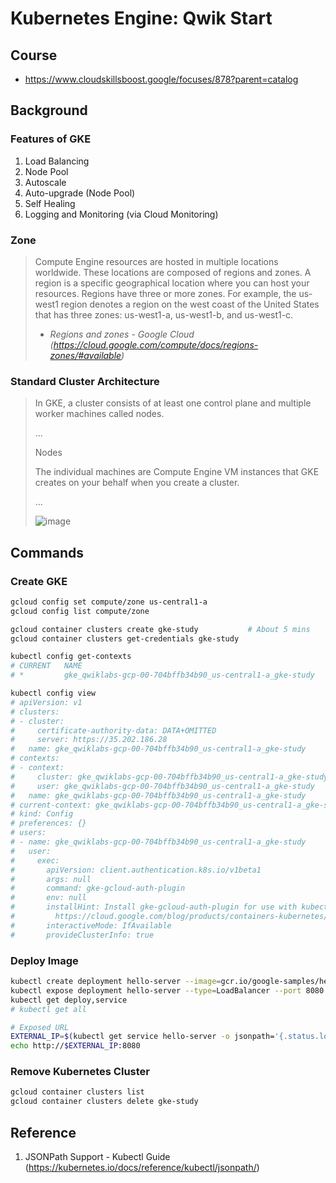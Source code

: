 # Kubernetes Engine: Qwik Start

## Course
* https://www.cloudskillsboost.google/focuses/878?parent=catalog

## Background

### Features of GKE

1. Load Balancing
2. Node Pool
3. Autoscale
4. Auto-upgrade (Node Pool)
5. Self Healing
6. Logging and Monitoring (via Cloud Monitoring)

### Zone
> Compute Engine resources are hosted in multiple locations worldwide. These locations are composed of regions and zones. A region is a specific geographical location where you can host your resources. Regions have three or more zones. For example, the us-west1 region denotes a region on the west coast of the United States that has three zones: us-west1-a, us-west1-b, and us-west1-c.
>
> - _Regions and zones - Google Cloud (https://cloud.google.com/compute/docs/regions-zones/#available)_

### Standard Cluster Architecture
> In GKE, a cluster consists of at least one control plane and multiple worker machines called nodes.
>
> ...
>
> Nodes
>
> The individual machines are Compute Engine VM instances that GKE creates on your behalf when you create a cluster.
>
> ...
>
> ![image](https://cloud.google.com/static/kubernetes-engine/images/cluster-architecture.svg)

## Commands

### Create GKE
```bash
gcloud config set compute/zone us-central1-a
gcloud config list compute/zone

gcloud container clusters create gke-study           # About 5 mins
gcloud container clusters get-credentials gke-study

kubectl config get-contexts
# CURRENT   NAME                                                       CLUSTER                                                    AUTHINFO                                                   NAMESPACE
# *         gke_qwiklabs-gcp-00-704bffb34b90_us-central1-a_gke-study   gke_qwiklabs-gcp-00-704bffb34b90_us-central1-a_gke-study   gke_qwiklabs-gcp-00-704bffb34b90_us-central1-a_gke-study

kubectl config view
# apiVersion: v1
# clusters:
# - cluster:
#     certificate-authority-data: DATA+OMITTED
#     server: https://35.202.186.28
#   name: gke_qwiklabs-gcp-00-704bffb34b90_us-central1-a_gke-study
# contexts:
# - context:
#     cluster: gke_qwiklabs-gcp-00-704bffb34b90_us-central1-a_gke-study
#     user: gke_qwiklabs-gcp-00-704bffb34b90_us-central1-a_gke-study
#   name: gke_qwiklabs-gcp-00-704bffb34b90_us-central1-a_gke-study
# current-context: gke_qwiklabs-gcp-00-704bffb34b90_us-central1-a_gke-study
# kind: Config
# preferences: {}
# users:
# - name: gke_qwiklabs-gcp-00-704bffb34b90_us-central1-a_gke-study
#   user:
#     exec:
#       apiVersion: client.authentication.k8s.io/v1beta1
#       args: null
#       command: gke-gcloud-auth-plugin
#       env: null
#       installHint: Install gke-gcloud-auth-plugin for use with kubectl by following
#         https://cloud.google.com/blog/products/containers-kubernetes/kubectl-auth-changes-in-gke
#       interactiveMode: IfAvailable
#       provideClusterInfo: true
```

### Deploy Image
```bash
kubectl create deployment hello-server --image=gcr.io/google-samples/hello-app:1.0
kubectl expose deployment hello-server --type=LoadBalancer --port 8080
kubectl get deploy,service
# kubectl get all

# Exposed URL
EXTERNAL_IP=$(kubectl get service hello-server -o jsonpath='{.status.loadBalancer.ingress[0].ip}')
echo http://$EXTERNAL_IP:8080
```

### Remove Kubernetes Cluster
```bash
gcloud container clusters list
gcloud container clusters delete gke-study
```

## Reference

1. JSONPath Support - Kubectl Guide (https://kubernetes.io/docs/reference/kubectl/jsonpath/)